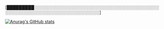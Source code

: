 [█████████░░░░░░░░░░░░░░░░░░░░░░░░░░░░░░░░░░░░░░░░░░░░░░░░░░░░░░░░░░░░░░░░░░░░░░░░]

[![Anurag's GitHub stats](https://github-readme-stats.vercel.app/api?username=AbelSanzDev&theme=transparent)](https://github.com/anuraghazra/github-readme-stats)
